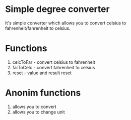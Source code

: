 # Simple degree converter

  It's simple converter which allows you to convert celsius to fahrenheit/fahrenheit to celsius.
  
# Functions

1. celcToFar - convert celsius to fahrenheit
2. farToCelc - convert fahrenheit to celsius
3. reset - value and result reset

# Anonim functions

1. allows you to convert
2. allows you to change unit
